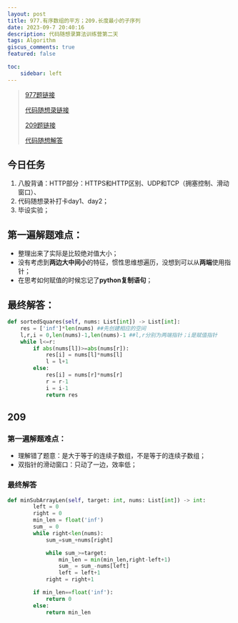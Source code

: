 ```yaml
---
layout: post
title: 977.有序数组的平方；209.长度最小的子序列
date: 2023-09-7 20:40:16
description: 代码随想录算法训练营第二天
tags: Algorithm
giscus_comments: true
featured: false

toc:
    sidebar: left
---
```



>[977题链接](https://leetcode.cn/problems/squares-of-a-sorted-array/)
>
>[代码随想录链接](https://programmercarl.com/0977.%E6%9C%89%E5%BA%8F%E6%95%B0%E7%BB%84%E7%9A%84%E5%B9%B3%E6%96%B9.html#%E6%80%9D%E8%B7%AF)
>
>[209题链接](https://leetcode.cn/problems/minimum-size-subarray-sum/submissions/534560400/)
>
>[代码随想解答](https://programmercarl.com/0209.%E9%95%BF%E5%BA%A6%E6%9C%80%E5%B0%8F%E7%9A%84%E5%AD%90%E6%95%B0%E7%BB%84.html#%E5%85%B6%E4%BB%96%E8%AF%AD%E8%A8%80%E7%89%88%E6%9C%AC)

## 今日任务
1. 八股背诵：HTTP部分：HTTPS和HTTP区别、UDP和TCP（拥塞控制、滑动窗口）、
2. 代码随想录补打卡day1、day2；
3. 毕设实验；

## 第一遍解题难点：
- 整理出来了实际是比较绝对值大小；
- 没有考虑到**两边大中间小**的特征，惯性思维想遍历，没想到可以从**两端**使用指针；
- 在思考如何赋值的时候忘记了**python复制语句**；

## 最终解答：
```python
def sortedSquares(self, nums: List[int]) -> List[int]:
    res = ['inf']*len(nums) ##先创建相应的空间
    l,r,i = 0,len(nums)-1,len(nums)-1 ##l,r分别为两端指针；i是赋值指针
    while l<=r:
        if abs(nums[l])>=abs(nums[r]):
            res[i] = nums[l]*nums[l]
            l = l+1
        else:
            res[i] = nums[r]*nums[r]
            r = r-1
            i = i-1
            return res
```

## 209

### 第一遍解题难点：
- 理解错了题意：是大于等于的连续子数组，不是等于的连续子数组；
- 双指针的滑动窗口：只动了一边，效率低；

### 最终解答

```python
def minSubArrayLen(self, target: int, nums: List[int]) -> int:
        left = 0
        right = 0
        min_len = float('inf')
        sum_ = 0
        while right<len(nums):
            sum_=sum_+nums[right]

            while sum_>=target:
                min_len = min(min_len,right-left+1)
                sum_ = sum_-nums[left]
                left = left+1
            right = right+1

        if min_len==float('inf'):
            return 0
        else:
            return min_len
```
